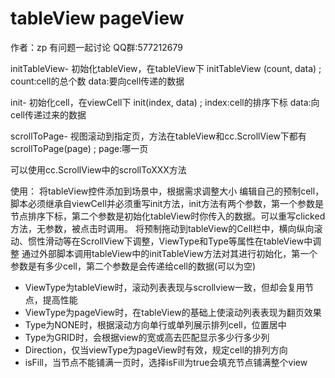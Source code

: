 # tableView pageView
作者：zp
有问题一起讨论 QQ群:577212679

initTableView- 初始化tableView，在tableView下
initTableView (count, data) ;
    count:cell的总个数
    data:要向cell传递的数据

init- 初始化cell，在viewCell下
init(index, data) ;
    index:cell的排序下标
    data:向cell传递过来的数据

scrollToPage- 视图滚动到指定页，方法在tableView和cc.ScrollView下都有
scrollToPage(page) ;
    page:哪一页

可以使用cc.ScrollView中的scrollToXXX方法

使用：
将tableView控件添加到场景中，根据需求调整大小
编辑自己的预制cell，脚本必须继承自viewCell并必须重写init方法，init方法有两个参数，第一个参数是节点排序下标，第二个参数是初始化tableView时你传入的数据。可以重写clicked方法，无参数，被点击时调用。
将预制拖动到tableView的Cell栏中，横向纵向滚动、惯性滑动等在ScrollView下调整，ViewType和Type等属性在tableView中调整
通过外部脚本调用tableView中的initTableView方法对其进行初始化，第一个参数是有多少cell，第二个参数是会传递给cell的数据(可以为空) 
*    ViewType为tableView时，滚动列表表现与scrollview一致，但却会复用节点，提高性能
*    ViewType为pageView时，在tableView的基础上使滚动列表表现为翻页效果
*    Type为NONE时，根据滚动方向单行或单列展示排列cell，位置居中
*    Type为GRID时，会根据view的宽或高去匹配显示多少行多少列
*    Direction，仅当viewType为pageView时有效，规定cell的排列方向
*    isFill，当节点不能铺满一页时，选择isFill为true会填充节点铺满整个view
